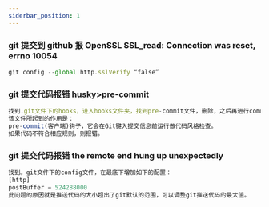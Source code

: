 ```yaml
---
siderbar_position: 1
---
```


### git 提交到 github 报 OpenSSL SSL_read: Connection was reset, errno 10054

```jsx title="解决办法"
git config --global http.sslVerify “false”
```

### git 提交代码报错 husky>pre-commit

```jsx title='解决办法'
找到.git文件下的hooks，进入hooks文件夹，找到pre-commit文件，删除，之后再进行commit，发现就能成功提交了。
该文件所起到的作用是：
pre-commit(客户端)钩子，它会在Git键入提交信息前运行做代码风格检查。
如果代码不符合相应规则，则报错。
```

### git 提交代码报错 the remote end hung up unexpectedly

```jsx title='解决办法'
找到。git文件下的config文件，在最底下增加如下的配置：
[http]
postBuffer = 524288000
此问题的原因就是推送代码的大小超出了git默认的范围，可以调整git推送代码的最大值。
```
